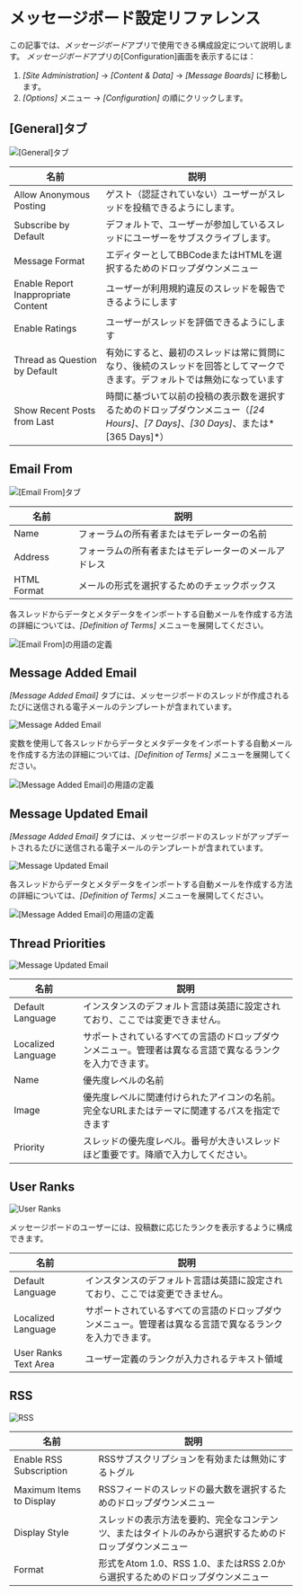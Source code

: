 # メッセージボード設定リファレンス

この記事では、*メッセージボード*アプリで使用できる構成設定について説明します。 *メッセージボード*アプリの[Configuration]画面を表示するには：

1.  *[Site Administration]* → *[Content & Data]* → *[Message Boards]* に移動します。
2.  *[Options]* メニュー → *[Configuration]* の順にクリックします。

## [General]タブ

![[General]タブ](./message-boards-configuration-reference/images/01.png)



| 名前                                  | 説明                                                                                       |
| ----------------------------------- | ---------------------------------------------------------------------------------------- |
| Allow Anonymous Posting             | ゲスト（認証されていない）ユーザーがスレッドを投稿できるようにします。                                                      |
| Subscribe by Default                | デフォルトで、ユーザーが参加しているスレッドにユーザーをサブスクライブします。                                                  |
| Message Format                      | エディターとしてBBCodeまたはHTMLを選択するためのドロップダウンメニュー                                                 |
| Enable Report Inappropriate Content | ユーザーが利用規約違反のスレッドを報告できるようにします<!-- ここにサイトのToSを定義する方法についての記事へのリンクを作成すると便利です-->|
| Enable Ratings                      | ユーザーがスレッドを評価できるようにします                                                                    |
| Thread as Question by Default       | 有効にすると、最初のスレッドは常に質問になり、後続のスレッドを回答としてマークできます。デフォルトでは無効になっています                             |
| Show Recent Posts from Last         | 時間に基づいて以前の投稿の表示数を選択するためのドロップダウンメニュー（*[24 Hours]*、*[7 Days]*、*[30 Days]*、または*[365 Days]*） |

## Email From

![[Email From]タブ](./message-boards-configuration-reference/images/02.png)

| 名前          | 説明                         |
| ----------- | -------------------------- |
| Name        | フォーラムの所有者またはモデレーターの名前      |
| Address     | フォーラムの所有者またはモデレーターのメールアドレス |
| HTML Format | メールの形式を選択するためのチェックボックス     |

各スレッドからデータとメタデータをインポートする自動メールを作成する方法の詳細については、*[Definition of Terms]* メニューを展開してください。

![[Email From]の用語の定義](./message-boards-configuration-reference/images/08.png)

## Message Added Email

*[Message Added Email]* タブには、メッセージボードのスレッドが作成されるたびに送信される電子メールのテンプレートが含まれています。

![Message Added Email](./message-boards-configuration-reference/images/03.png)

変数を使用して各スレッドからデータとメタデータをインポートする自動メールを作成する方法の詳細については、*[Definition of Terms]* メニューを展開してください。

![[Message Added Email]の用語の定義](./message-boards-configuration-reference/images/09.png)

## Message Updated Email

*[Message Added Email]* タブには、メッセージボードのスレッドがアップデートされるたびに送信される電子メールのテンプレートが含まれています。

![Message Updated Email](./message-boards-configuration-reference/images/04.png)

各スレッドからデータとメタデータをインポートする自動メールを作成する方法の詳細については、*[Definition of Terms]* メニューを展開してください。

![[Message Added Email]の用語の定義](./message-boards-configuration-reference/images/09.png)

## Thread Priorities

![Message Updated Email](./message-boards-configuration-reference/images/05.png)

| 名前                 | 説明                                                   |
| ------------------ | ---------------------------------------------------- |
| Default Language   | インスタンスのデフォルト言語は英語に設定されており、ここでは変更できません。               |
| Localized Language | サポートされているすべての言語のドロップダウンメニュー。管理者は異なる言語で異なるランクを入力できます。 |
| Name               | 優先度レベルの名前                                            |
| Image              | 優先度レベルに関連付けられたアイコンの名前。完全なURLまたはテーマに関連するパスを指定できます     |
| Priority           | スレッドの優先度レベル。番号が大きいスレッドほど重要です。降順で入力してください。            |

## User Ranks

![User Ranks](./message-boards-configuration-reference/images/06.png)

メッセージボードのユーザーには、投稿数に応じたランクを表示するように構成できます。

| 名前                   | 説明                                                   |
| -------------------- | ---------------------------------------------------- |
| Default Language     | インスタンスのデフォルト言語は英語に設定されており、ここでは変更できません。               |
| Localized Language   | サポートされているすべての言語のドロップダウンメニュー。管理者は異なる言語で異なるランクを入力できます。 |
| User Ranks Text Area | ユーザー定義のランクが入力されるテキスト領域                               |

## RSS

![RSS](./message-boards-configuration-reference/images/07.png)

| 名前                       | 説明                                                  |
| ------------------------ | --------------------------------------------------- |
| Enable RSS Subscription  | RSSサブスクリプションを有効または無効にするトグル                          |
| Maximum Items to Display | RSSフィードのスレッドの最大数を選択するためのドロップダウンメニュー                 |
| Display Style            | スレッドの表示方法を要約、完全なコンテンツ、またはタイトルのみから選択するためのドロップダウンメニュー |
| Format                   | 形式をAtom 1.0、RSS 1.0、またはRSS 2.0から選択するためのドロップダウンメニュー  |
